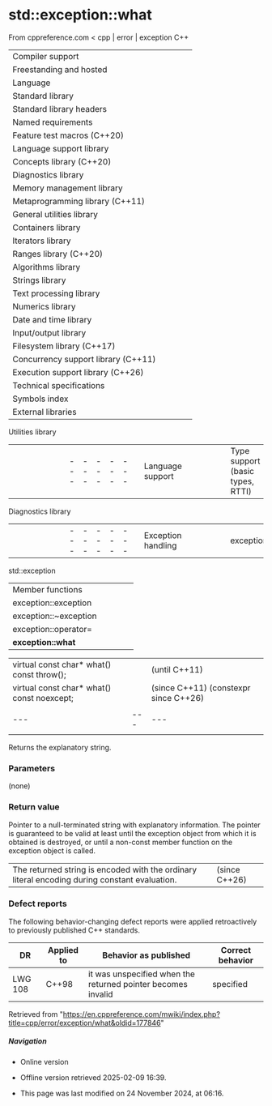 # std::exception::what

From cppreference.com
< cpp‎ | error‎ | exception
C++

|  |  |  |  |  |
| --- | --- | --- | --- | --- |
| Compiler support | | | | |
| Freestanding and hosted | | | | |
| Language | | | | |
| Standard library | | | | |
| Standard library headers | | | | |
| Named requirements | | | | |
| Feature test macros (C++20) | | | | |
| Language support library | | | | |
| Concepts library (C++20) | | | | |
| Diagnostics library | | | | |
| Memory management library | | | | |
| Metaprogramming library (C++11) | | | | |
| General utilities library | | | | |
| Containers library | | | | |
| Iterators library | | | | |
| Ranges library (C++20) | | | | |
| Algorithms library | | | | |
| Strings library | | | | |
| Text processing library | | | | |
| Numerics library | | | | |
| Date and time library | | | | |
| Input/output library | | | | |
| Filesystem library (C++17) | | | | |
| Concurrency support library (C++11) | | | | |
| Execution support library (C++26) | | | | |
| Technical specifications | | | | |
| Symbols index | | | | |
| External libraries | | | | |

Utilities library

|  |  |  |  |  |  |  |  |  |  |  |  |  |  |  |  |  |  |  |  |  |  |  |  |  |  |  |  |  |  |  |  |  |  |  |  |  |  |  |  |  |  |  |  |  |  |  |  |  |  |  |  |  |  |  |  |  |  |  |  |  |  |  |  |  |  |  |  |  |  |  |  |  |  |  |  |  |  |  |  |  |  |  |  |  |  |  |  |  |  |  |  |  |  |  |  |  |  |  |  |  |  |  |  |  |  |  |  |  |  |  |  |  |  |  |  |  |  |  |  |  |  |  |  |  |  |  |  |  |  |  |  |  |  |  |  |  |  |  |  |  |  |  |  |  |  |  |  |  |  |  |  |  |  |  |  |  |  |  |  |  |  |  |  |  |  |  |  |  |  |  |  |  |  |  |  |  |  |  |  |  |  |  |  |  |  |  |  |  |  |  |  |  |  |  |  |  |  |  |  |  |  |  |  |  |  |  |  |  |  |  |  |  |  |  |  |  |  |  |  |  |  |  |  |  |  |  |  |  |  |  |  |  |  |  |  |  |  |  |  |  |  |  |  |  |  |  |  |  |  |  |  |  |  |  |  |  |  |  |  |  |  |  |  |  |  |  |  |  |  |  |  |  |  |  |  |  |  |  |  |  |  |  |  |  |  |  |  |  |  |  |  |  |  |  |  |  |  |  |  |  |  |  |  |  |  |  |  |  |  |  |  |  |  |  |  |  |  |  |  |  |  |  |  |  |  |  |  |  |  |  |  |  |  |  |
| --- | --- | --- | --- | --- | --- | --- | --- | --- | --- | --- | --- | --- | --- | --- | --- | --- | --- | --- | --- | --- | --- | --- | --- | --- | --- | --- | --- | --- | --- | --- | --- | --- | --- | --- | --- | --- | --- | --- | --- | --- | --- | --- | --- | --- | --- | --- | --- | --- | --- | --- | --- | --- | --- | --- | --- | --- | --- | --- | --- | --- | --- | --- | --- | --- | --- | --- | --- | --- | --- | --- | --- | --- | --- | --- | --- | --- | --- | --- | --- | --- | --- | --- | --- | --- | --- | --- | --- | --- | --- | --- | --- | --- | --- | --- | --- | --- | --- | --- | --- | --- | --- | --- | --- | --- | --- | --- | --- | --- | --- | --- | --- | --- | --- | --- | --- | --- | --- | --- | --- | --- | --- | --- | --- | --- | --- | --- | --- | --- | --- | --- | --- | --- | --- | --- | --- | --- | --- | --- | --- | --- | --- | --- | --- | --- | --- | --- | --- | --- | --- | --- | --- | --- | --- | --- | --- | --- | --- | --- | --- | --- | --- | --- | --- | --- | --- | --- | --- | --- | --- | --- | --- | --- | --- | --- | --- | --- | --- | --- | --- | --- | --- | --- | --- | --- | --- | --- | --- | --- | --- | --- | --- | --- | --- | --- | --- | --- | --- | --- | --- | --- | --- | --- | --- | --- | --- | --- | --- | --- | --- | --- | --- | --- | --- | --- | --- | --- | --- | --- | --- | --- | --- | --- | --- | --- | --- | --- | --- | --- | --- | --- | --- | --- | --- | --- | --- | --- | --- | --- | --- | --- | --- | --- | --- | --- | --- | --- | --- | --- | --- | --- | --- | --- | --- | --- | --- | --- | --- | --- | --- | --- | --- | --- | --- | --- | --- | --- | --- | --- | --- | --- | --- | --- | --- | --- | --- | --- | --- | --- | --- | --- | --- | --- | --- | --- | --- | --- | --- | --- | --- | --- | --- | --- | --- | --- | --- | --- | --- | --- | --- | --- | --- | --- | --- | --- | --- | --- | --- | --- | --- | --- | --- | --- | --- | --- | --- | --- | --- | --- | --- | --- | --- | --- | --- | --- | --- | --- | --- | --- | --- | --- | --- | --- | --- | --- |
| |  |  |  |  |  | | --- | --- | --- | --- | --- | | Language support | | | | | | Type support (basic types, RTTI) | | | | | | Library feature-test macros (C++20) | | | | | | Program utilities | | | | | | Coroutine support (C++20) | | | | | | Variadic functions | | | | | | is_constant_evaluated(C++20) | | | | | | is_within_lifetime(C++26) | | | | | | initializer_list(C++11) | | | | | | source_location(C++20) | | | | | | Three-way comparison | | | | | | three_way_comparablethree_way_comparable_with(C++20)(C++20) | | | | | | strong_ordering(C++20) | | | | | | weak_ordering(C++20) | | | | | | partial_ordering(C++20) | | | | | | common_comparison_category(C++20) | | | | | | compare_three_way_result(C++20) | | | | | | compare_three_way(C++20) | | | | | | strong_order(C++20) | | | | | | weak_order(C++20) | | | | | | partial_order(C++20) | | | | | | compare_strong_order_fallback(C++20) | | | | | | compare_weak_order_fallback(C++20) | | | | | | compare_partial_order_fallback(C++20) | | | | | | |  |  |  |  |  |  |  |  |  |  |  |  | | --- | --- | --- | --- | --- | --- | --- | --- | --- | --- | --- | --- | | |  |  |  |  |  | | --- | --- | --- | --- | --- | | is_eqis_ltis_lteq(C++20)(C++20)(C++20) | | | | | | |  |  |  |  |  | | --- | --- | --- | --- | --- | | is_neqis_gtis_gteq(C++20)(C++20)(C++20) | | | | | | | |  | | | | | | |  |  |  |  |  | | --- | --- | --- | --- | --- | | General utilities | | | | | | |  |  |  |  |  | | --- | --- | --- | --- | --- | | Function objects | | | | | | Bit manipulation (C++20) | | | | | | bitset | | | | | | hash(C++11) | | | | | | | Relational operators (deprecated in C++20) | | | | | | |  |  |  |  |  |  |  |  |  |  |  |  | | --- | --- | --- | --- | --- | --- | --- | --- | --- | --- | --- | --- | | |  |  |  |  |  | | --- | --- | --- | --- | --- | | rel_ops::operator!=rel_ops::operator> | | | | | | |  |  |  |  |  | | --- | --- | --- | --- | --- | | rel_ops::operator<=rel_ops::operator>= | | | | | | | Integer comparison functions | | | | | | |  |  |  |  |  | | --- | --- | --- | --- | --- | | cmp_equalcmp_lesscmp_less_than(C++20)(C++20)(C++20) | | | | | | |  |  |  |  |  | | --- | --- | --- | --- | --- | | cmp_not_equalcmp_greatercmp_greater_than(C++20)(C++20)(C++20) | | | | | | | in_range(C++20) | | | | | | Swap and type operations | | | | | | |  |  |  |  |  | | --- | --- | --- | --- | --- | | swap | | | | | | ranges::swap(C++20) | | | | | | exchange(C++14) | | | | | | declval(C++11) | | | | | | to_underlying(C++23) | | | | | | |  |  |  |  |  | | --- | --- | --- | --- | --- | | forward(C++11) | | | | | | forward_like(C++23) | | | | | | move(C++11) | | | | | | move_if_noexcept(C++11) | | | | | | as_const(C++17) | | | | | | | Common vocabulary types | | | | | | |  |  |  |  |  | | --- | --- | --- | --- | --- | | pair | | | | | | tuple(C++11) | | | | | | optional(C++17) | | | | | | any(C++17) | | | | | | variant(C++17) | | | | | | |  |  |  |  |  | | --- | --- | --- | --- | --- | | tuple_size(C++11) | | | | | | tuple_element(C++11) | | | | | | apply(C++17) | | | | | | make_from_tuple(C++17) | | | | | | expected(C++23) | | | | | | |  | | | | | |  | | | | | |  | | | | | | |

Diagnostics library

|  |  |  |  |  |  |  |  |  |  |  |  |  |  |  |  |  |  |  |  |  |  |  |  |  |  |  |  |  |  |  |  |  |  |  |  |  |  |  |  |  |  |  |  |  |  |  |  |  |  |  |  |  |  |  |  |  |  |  |  |  |  |  |  |  |  |  |  |  |  |  |  |  |  |  |  |  |  |  |  |  |  |  |  |  |  |  |  |  |  |  |  |  |  |  |  |  |  |  |  |  |  |  |  |  |  |  |  |  |  |  |  |  |  |  |  |  |  |  |  |  |  |  |  |  |  |  |  |  |  |  |  |  |  |  |  |  |  |  |  |  |  |  |  |  |  |  |  |  |  |  |  |  |  |  |  |  |  |  |  |  |  |  |  |  |  |  |  |  |  |  |  |  |  |  |  |  |  |  |  |  |  |  |  |  |  |  |  |  |  |  |  |  |  |  |  |  |  |  |  |  |  |  |  |  |  |  |  |  |  |  |  |  |  |  |  |  |  |  |  |  |  |  |  |  |  |  |  |  |  |  |  |  |  |  |  |  |  |  |  |  |  |  |  |  |  |  |  |  |  |  |  |  |  |  |  |  |
| --- | --- | --- | --- | --- | --- | --- | --- | --- | --- | --- | --- | --- | --- | --- | --- | --- | --- | --- | --- | --- | --- | --- | --- | --- | --- | --- | --- | --- | --- | --- | --- | --- | --- | --- | --- | --- | --- | --- | --- | --- | --- | --- | --- | --- | --- | --- | --- | --- | --- | --- | --- | --- | --- | --- | --- | --- | --- | --- | --- | --- | --- | --- | --- | --- | --- | --- | --- | --- | --- | --- | --- | --- | --- | --- | --- | --- | --- | --- | --- | --- | --- | --- | --- | --- | --- | --- | --- | --- | --- | --- | --- | --- | --- | --- | --- | --- | --- | --- | --- | --- | --- | --- | --- | --- | --- | --- | --- | --- | --- | --- | --- | --- | --- | --- | --- | --- | --- | --- | --- | --- | --- | --- | --- | --- | --- | --- | --- | --- | --- | --- | --- | --- | --- | --- | --- | --- | --- | --- | --- | --- | --- | --- | --- | --- | --- | --- | --- | --- | --- | --- | --- | --- | --- | --- | --- | --- | --- | --- | --- | --- | --- | --- | --- | --- | --- | --- | --- | --- | --- | --- | --- | --- | --- | --- | --- | --- | --- | --- | --- | --- | --- | --- | --- | --- | --- | --- | --- | --- | --- | --- | --- | --- | --- | --- | --- | --- | --- | --- | --- | --- | --- | --- | --- | --- | --- | --- | --- | --- | --- | --- | --- | --- | --- | --- | --- | --- | --- | --- | --- | --- | --- | --- | --- | --- | --- | --- | --- | --- | --- | --- | --- | --- | --- | --- | --- | --- | --- | --- | --- | --- | --- | --- | --- | --- | --- | --- | --- | --- | --- | --- | --- | --- | --- | --- | --- | --- |
| |  |  |  |  |  | | --- | --- | --- | --- | --- | | Exception handling | | | | | | exception | | | | | | uncaught_exceptionuncaught_exceptions(until C++20\*)(C++17) | | | | | | exception_ptr(C++11) | | | | | | make_exception_ptr(C++11) | | | | | | current_exception(C++11) | | | | | | rethrow_exception(C++11) | | | | | | nested_exception(C++11) | | | | | | throw_with_nested(C++11) | | | | | | rethrow_if_nested(C++11) | | | | | | Exception handling failures | | | | | | terminate | | | | | | terminate_handler | | | | | | get_terminate(C++11) | | | | | | set_terminate | | | | | | bad_exception | | | | | | unexpected(until C++17\*) | | | | | | unexpected_handler(until C++17\*) | | | | | | get_unexpected(until C++17\*) | | | | | | set_unexpected(until C++17\*) | | | | | | Error numbers | | | | | | Error codes | | | | | | errno | | | | | | Assertions | | | | | | assert | | | | | | |  |  |  |  |  | | --- | --- | --- | --- | --- | | Exception categories | | | | | | logic_error | | | | | | invalid_argument | | | | | | domain_error | | | | | | length_error | | | | | | out_of_range | | | | | | runtime_error | | | | | | range_error | | | | | | overflow_error | | | | | | underflow_error | | | | | | tx_exception(TM TS) | | | | | | System error | | | | | | error_category(C++11) | | | | | | generic_category(C++11) | | | | | | system_category(C++11) | | | | | | error_condition(C++11) | | | | | | errc(C++11) | | | | | | error_code(C++11) | | | | | | system_error(C++11) | | | | | | Stacktrace | | | | | | stacktrace_entry(C++23) | | | | | | basic_stacktrace(C++23) | | | | | | Debugging support | | | | | | is_debugger_present(C++26) | | | | | | breakpoint_if_debugging(C++26) | | | | | | breakpoint(C++26) | | | | | |

std::exception

|  |  |  |  |  |
| --- | --- | --- | --- | --- |
| Member functions | | | | |
| exception::exception | | | | |
| exception::~exception | | | | |
| exception::operator= | | | | |
| ****exception::what**** | | | | |

|  |  |  |
| --- | --- | --- |
| virtual const char\* what() const throw(); |  | (until C++11) |
| virtual const char\* what() const noexcept; |  | (since C++11)  (constexpr since C++26) |
|  |  |  |
| --- | --- | --- |
|  |  |  |

Returns the explanatory string.

### Parameters

(none)

### Return value

Pointer to a null-terminated string with explanatory information. The pointer is guaranteed to be valid at least until the exception object from which it is obtained is destroyed, or until a non-const member function on the exception object is called.

|  |  |
| --- | --- |
| The returned string is encoded with the ordinary literal encoding during constant evaluation. | (since C++26) |

### Defect reports

The following behavior-changing defect reports were applied retroactively to previously published C++ standards.

| DR | Applied to | Behavior as published | Correct behavior |
| --- | --- | --- | --- |
| LWG 108 | C++98 | it was unspecified when the returned pointer becomes invalid | specified |

Retrieved from "<https://en.cppreference.com/mwiki/index.php?title=cpp/error/exception/what&oldid=177846>"

##### Navigation

- Online version
- Offline version retrieved 2025-02-09 16:39.

- This page was last modified on 24 November 2024, at 06:16.